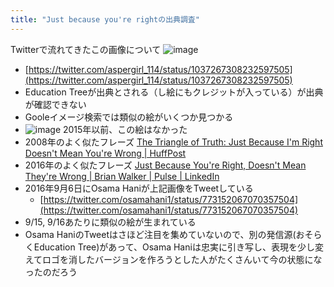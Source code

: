 ```yaml
---
title: "Just because you're rightの出典調査"
---
```


Twitterで流れてきたこの画像について
![image](https://gyazo.com/bae77a6fecfc8c8a238e5c4152e49786/thumb/1000)
- [https://twitter.com/aspergirl_114/status/1037267308232597505](https://twitter.com/aspergirl_114/status/1037267308232597505)
- Education Treeが出典とされる（し絵にもクレジットが入っている）が出典が確認できない
- Gooleイメージ検索では類似の絵がいくつか見つかる
- ![image](https://gyazo.com/56a3d3a916abafa292b9912aeb1d23ac/thumb/1000)
2015年以前、この絵はなかった
- 2008年のよく似たフレーズ [The Triangle of Truth: Just Because I'm Right Doesn't Mean You're Wrong | HuffPost](https://www.huffingtonpost.com/lisa-earle-mcleod/the-triangle-of-truth-jus_b_123349.html)
- 2016年のよく似たフレーズ [Just Because You're Right, Doesn't Mean They're Wrong | Brian Walker | Pulse | LinkedIn](https://www.linkedin.com/pulse/just-because-youre-right-doesnt-mean-theyre-wrong-brian-walker)
- 2016年9月6日にOsama Haniが上記画像をTweetしている
    - [https://twitter.com/osamahani1/status/773152067070357504](https://twitter.com/osamahani1/status/773152067070357504)
- 9/15, 9/16あたりに類似の絵が生まれている
- Osama HaniのTweetはさほど注目を集めていないので、別の発信源(おそらくEducation Tree)があって、Osama Haniは忠実に引き写し、表現を少し変えてロゴを消したバージョンを作ろうとした人がたくさんいて今の状態になったのだろう
